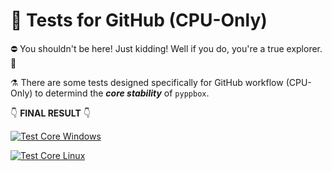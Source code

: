 # 🔬 Tests for GitHub (CPU-Only)

⛔️ You shouldn't be here! Just kidding! Well if you do, you're a true explorer. 🚀

⚗️ There are some tests designed specifically for GitHub workflow (CPU-Only) to determind the ***core stability*** of `pyppbox`.

👇 **FINAL RESULT** 👇

[![Test Core Windows](https://github.com/rathaumons/pyppbox/actions/workflows/test_core_windows.yaml/badge.svg)](https://github.com/rathaumons/pyppbox/actions/workflows/test_core_windows.yaml)

[![Test Core Linux](https://github.com/rathaumons/pyppbox/actions/workflows/test_core_linux.yaml/badge.svg)](https://github.com/rathaumons/pyppbox/actions/workflows/test_core_linux.yaml)
